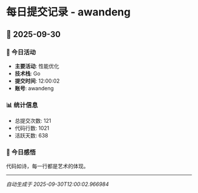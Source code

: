 # 每日提交记录 - awandeng

## 📅 2025-09-30

### 🎯 今日活动
- **主要活动**: 性能优化
- **技术栈**: Go
- **提交时间**: 12:00:02
- **账号**: awandeng

### 📊 统计信息
- 总提交次数: 121
- 代码行数: 1021
- 活跃天数: 638

### 💭 今日感悟
代码如诗，每一行都是艺术的体现。

---
*自动生成于 2025-09-30T12:00:02.966984*
